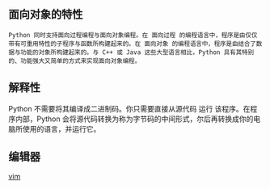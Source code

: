## 面向对象的特性
```
Python 同时支持面向过程编程与面向对象编程。在 面向过程 的编程语言中，程序是由仅仅带有可重用特性的子程序与函数所构建起来的。在 面向对象 的编程语言中，程序是由结合了数据与功能的对象所构建起来的。与 C++ 或 Java 这些大型语言相比，Python 具有其特别的、功能强大又简单的方式来实现面向对象编程。
```
## 解释性
Python 不需要将其编译成二进制码。你只需要直接从源代码 运行 该程序。在程序内部，Python 会将源代码转换为称为字节码的中间形式，尔后再转换成你的电脑所使用的语言，并运行它。

## 编辑器
[vim](https://vim.swaroopch.com/)